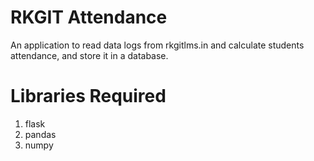 # RKGIT Attendance
An application to read data logs from rkgitlms.in and calculate students attendance, and store it in a database.

# Libraries Required
1. flask
2. pandas
3. numpy